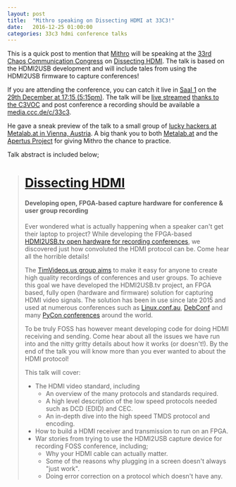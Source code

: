 ```yaml
---
layout: post
title:  "Mithro speaking on Dissecting HDMI at 33C3!"
date:   2016-12-25 01:00:00
categories: 33c3 hdmi conference talks
---
```


This is a quick post to mention that [Mithro](https://blog.mithis.net/) will be
speaking at the
[33rd Chaos Communication Congress](https://events.ccc.de/congress/2016/wiki/Static:Main_Page)
on
[Dissecting HDMI](https://fahrplan.events.ccc.de/congress/2016/Fahrplan/events/8057.html).
The talk is based on the HDMI2USB development and will include tales from using
the HDMI2USB firmware to capture conferences! 

If you are attending the conference, you can catch it live in 
[Saal 1](https://events.ccc.de/congress/2016/wiki/Room:Saal_1) on the 
[29th December at 17:15 (5:15pm)](https://www.timeanddate.com/countdown/to?msg=Dissecting%20HDMI%20%28Mithro%27s%20talk%20at%2033C3%29&p0=307&year=2016&month=12&day=29&hour=17&min=15&sec=0&fromtheme=generic).
The talk will be [live streamed](https://streaming.media.ccc.de/)
[thanks to the C3VOC](https://c3voc.de/) and post conference a recording should
be available a [media.ccc.de/c/33c3](https://media.ccc.de/c/33c3).

He gave a sneak preview of the talk to a small group of [lucky hackers at
Metalab.at in Vienna, Austria](https://metalab.at/wiki/Tim_Ansell). A big thank
you to both [Metalab.at](https://metalab.at) and the [Apertus
Project](https://www.apertus.org) for giving Mithro the chance to practice.

Talk abstract is included below;

> # [Dissecting HDMI](https://fahrplan.events.ccc.de/congress/2016/Fahrplan/events/8057.html)
> #### Developing open, FPGA-based capture hardware for conference & user group recording
> 
> Ever wondered what is actually happening when a speaker can't get their laptop
> to project? While developing the FPGA-based [HDMI2USB.tv open hardware for
> recording conferences](https://hdmi2usb.tv), we discovered just how
> convoluted the HDMI protocol can be. Come hear all the horrible details!
> 
> The [TimVideos.us group aims](https://code.timvideos.us) to make it easy for
> anyone to create high quality recordings of conferences and user groups. To
> achieve this goal we have developed the HDMI2USB.tv project, an FPGA based,
> fully open (hardware and firmware) solution for capturing HDMI video signals.
> The solution has been in use since late 2015 and used at numerous conferences
> such as [Linux.conf.au](http://linux.conf.au), [DebConf](https://debconf.org)
> and many [PyCon conferences](https://pycon.org) around the world.
> 
> To be truly FOSS has however meant developing code for doing HDMI receiving and
> sending. Come hear about all the issues we have run into and the nitty gritty
> details about how it works (or doesn't!). By the end of the talk you will know
> more than you ever wanted to about the HDMI protocol!
> 
> This talk will cover:
> 
>  * The HDMI video standard, including
>    - An overview of the many protocols and standards required.
>    - A high level description of the low speed protocols needed such as DCD
>      (EDID) and CEC.
>    - An in-depth dive into the high speed TMDS protocol and encoding.
>  * How to build a HDMI receiver and transmission to run on an FPGA.
>  * War stories from trying to use the HDMI2USB capture device for recording
>    FOSS conference, including;
>    - Why your HDMI cable can actually matter.
>    - Some of the reasons why plugging in a screen doesn't always "just work".
>    - Doing error correction on a protocol which doesn't have any.
> 

